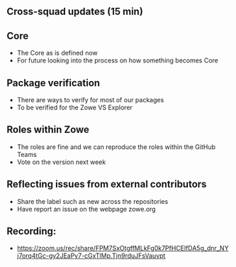 ## Cross-squad updates (15 min)

## Core
 
- The Core as is defined now
- For future looking into the process on how something becomes Core

## Package verification

- There are ways to verify for most of our packages
- To be verified for the Zowe VS Explorer

## Roles within Zowe

- The roles are fine and we can reproduce the roles within the GitHub Teams
- Vote on the version next week

## Reflecting issues from external contributors

- Share the label such as new across the repositories
- Have report an issue on the webpage zowe.org

## Recording:
- https://zoom.us/rec/share/FPM7SxOtgffMLkFg0k7PfHCElfDA5g_dnr_NYj7orq4tGc-gy2JEaPy7-cGxTlMp.Tjn9rduJFsVauvpt
 